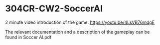 # 304CR-CW2-SoccerAI

2 minute video introduction of the game: https://youtu.be/4LsVB76mdgE

The relevant documentation and a description of the gameplay can be found in Soccer AI.pdf
